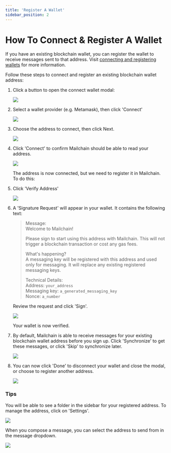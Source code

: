 ```yaml
---
title: 'Register A Wallet'
sidebar_position: 2
---
```


# How To Connect & Register A Wallet

If you have an existing blockchain wallet, you can register the wallet to receive messages sent to that address. Visit [connecting and registering wallets](/user/concepts/understanding-connecting-wallets) for more information.

Follow these steps to connect and register an existing blockchain wallet address:

1. Click a button to open the connect wallet modal:

    ![](./img-register-a-wallet/connect-buttons.png)

1. Select a wallet provider (e.g. Metamask), then click 'Connect'

    ![](./img-register-a-wallet/connect-wallet.png)

1. Choose the address to connect, then click Next.

    ![](./img-register-a-wallet/connect-address.png)

1. Click 'Connect' to confirm Mailchain should be able to read your address.

    ![](./img-register-a-wallet/connect-address-confirm.png)

    The address is now connected, but we need to register it in Mailchain. To do this:

1. Click 'Verify Address'

    ![](./img-register-a-wallet/verify-address-button.png)

1. A 'Signature Request' will appear in your wallet. It contains the following text:

    > Message: <br />
    > Welcome to Mailchain! <br />
    >
    > Please sign to start using this address with Mailchain. This will not trigger a blockchain transaction or cost any gas fees. <br />
    >
    > What's happening? <br />
    > A messaging key will be registered with this address and used only for messaging. It will replace any existing registered messaging keys. <br />
    >
    > Technical Details: <br />
    > Address: `your_address` <br />
    > Messaging key: `a_generated_messaging_key` <br />
    > Nonce: `a_number`

    Review the request and click 'Sign'.

    ![](./img-register-a-wallet/wallet-signature-request.png)

    Your wallet is now verified.

1. By default, Mailchain is able to receive messages for your existing blockchain wallet address before you sign up. Click 'Synchronize' to get these messages, or click 'Skip' to synchronize later.

    ![](./img-register-a-wallet/wallet-sync.png)

1. You can now click 'Done' to disconnect your wallet and close the modal, or choose to register another address.

    ![](./img-register-a-wallet/wallet-verified.png)

### Tips

You will be able to see a folder in the sidebar for your registered address. To manage the address, click on 'Settings'.

![](./img-register-a-wallet/registered-address-folder.png)

When you compose a message, you can select the address to send from in the message dropdown.

![](./img-register-a-wallet/compose-from-registered-address.png)
